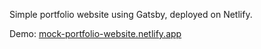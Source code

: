 Simple portfolio website using Gatsby, deployed on Netlify.

Demo: [mock-portfolio-website.netlify.app](https://mock-portfolio-website.netlify.app)

